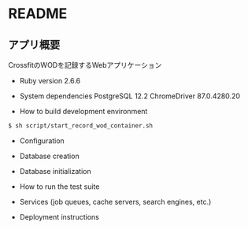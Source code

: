 # README

## アプリ概要
CrossfitのWODを記録するWebアプリケーション

* Ruby version
2.6.6

* System dependencies
PostgreSQL 12.2
ChromeDriver 87.0.4280.20

* How to build development environment
```bash
$ sh script/start_record_wod_container.sh
```

* Configuration

* Database creation

* Database initialization

* How to run the test suite

* Services (job queues, cache servers, search engines, etc.)

* Deployment instructions
